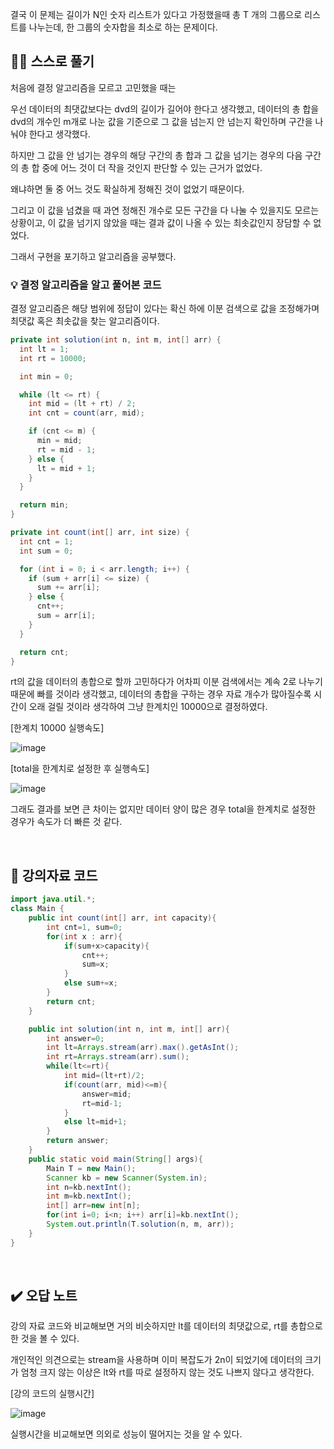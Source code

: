 결국 이 문제는 길이가 N인 숫자 리스트가 있다고 가정했을때 총 T 개의 그룹으로 리스트를 나누는데, 한 그룹의 숫자합을 최소로 하는 문제이다.

## ✍🏻 스스로 풀기

처음에 결정 알고리즘을 모르고 고민했을 때는

우선 데이터의 최댓값보다는 dvd의 길이가 길어야 한다고 생각했고, 데이터의 총 합을 dvd의 개수인 m개로 나눈 값을 기준으로 그 값을 넘는지 안 넘는지 확인하며 구간을 나눠야 한다고 생각했다.

하지만 그 값을 안 넘기는 경우의 해당 구간의 총 합과 그 값을 넘기는 경우의 다음 구간의 총 합 중에 어느 것이 더 작을 것인지 판단할 수 있는 근거가 없었다.

왜냐하면 둘 중 어느 것도 확실하게 정해진 것이 없었기 때문이다.

그리고 이 값을 넘겼을 때 과연 정해진 개수로 모든 구간을 다 나눌 수 있을지도 모르는 상황이고, 이 값을 넘기지 않았을 때는 결과 값이 나올 수 있는 최솟값인지 장담할 수 없었다.

그래서 구현을 포기하고 알고리즘을 공부했다.

### 💡 결정 알고리즘을 알고 풀어본 코드

결정 알고리즘은 해당 범위에 정답이 있다는 확신 하에 이분 검색으로 값을 조정해가며 최댓값 혹은 최솟값을 찾는 알고리즘이다.

``` java
private int solution(int n, int m, int[] arr) {
  int lt = 1;
  int rt = 10000;

  int min = 0;

  while (lt <= rt) {
    int mid = (lt + rt) / 2;
    int cnt = count(arr, mid);

    if (cnt <= m) {
      min = mid;
      rt = mid - 1;
    } else {
      lt = mid + 1;
    }
  }

  return min;
}

private int count(int[] arr, int size) {
  int cnt = 1;
  int sum = 0;

  for (int i = 0; i < arr.length; i++) {
    if (sum + arr[i] <= size) {
      sum += arr[i];
    } else {
      cnt++;
      sum = arr[i];
    }
  }

  return cnt;
}
```

rt의 값을 데이터의 총합으로 할까 고민하다가 어차피 이분 검색에서는 계속 2로 나누기 때문에 빠를 것이라 생각했고, 
데이터의 총합을 구하는 경우 자료 개수가 많아질수록 시간이 오래 걸릴 것이라 생각하여 그냥 한계치인 10000으로 결정하였다.

[한계치 10000 실행속도]

![image](https://github.com/05AM/problem-solving/assets/83827023/13bbeabd-ead2-4850-a90f-c18d81c74f9c)

[total을 한계치로 설정한 후 실행속도]

![image](https://github.com/05AM/problem-solving/assets/83827023/983fbc52-3013-4992-86e8-92f93f1909d7)

그래도 결과를 보면 큰 차이는 없지만 데이터 양이 많은 경우 total을 한계치로 설정한 경우가 속도가 더 빠른 것 같다.

<br>

## 📖 강의자료 코드

``` java
import java.util.*;
class Main {
	public int count(int[] arr, int capacity){
		int cnt=1, sum=0;
		for(int x : arr){
			if(sum+x>capacity){
				cnt++;
				sum=x;
			}
			else sum+=x;
		}
		return cnt;
	}

	public int solution(int n, int m, int[] arr){
		int answer=0;
		int lt=Arrays.stream(arr).max().getAsInt();
		int rt=Arrays.stream(arr).sum();
		while(lt<=rt){
			int mid=(lt+rt)/2;
			if(count(arr, mid)<=m){
				answer=mid;
				rt=mid-1;
			}
			else lt=mid+1;
		}
		return answer;
	}
	public static void main(String[] args){
		Main T = new Main();
		Scanner kb = new Scanner(System.in);
		int n=kb.nextInt();
		int m=kb.nextInt();
		int[] arr=new int[n];
		for(int i=0; i<n; i++) arr[i]=kb.nextInt();
		System.out.println(T.solution(n, m, arr));
	}
}
```

<br>

## ✔️ 오답 노트

강의 자료 코드와 비교해보면 거의 비슷하지만 lt를 데이터의 최댓값으로, rt를 총합으로 한 것을 볼 수 있다.

개인적인 의견으로는 stream을 사용하며 이미 복잡도가 2n이 되었기에 데이터의 크기가 엄청 크지 않는 이상은 lt와 rt를 따로 설정하지 않는 것도 나쁘지 않다고 생각한다.

[강의 코드의 실행시간]

![image](https://github.com/05AM/problem-solving/assets/83827023/9f1127f9-4875-453b-9826-2e8847c4cf78)

실행시간을 비교해보면 의외로 성능이 떨어지는 것을 알 수 있다.
